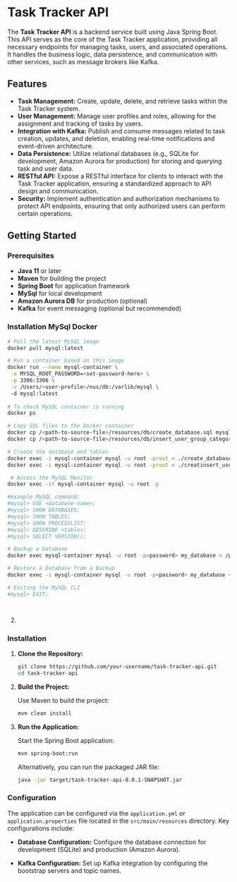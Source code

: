 
# Task Tracker API

The **Task Tracker API** is a backend service built using Java Spring Boot. This API serves as the core of the Task Tracker application, providing all necessary endpoints for managing tasks, users, and associated operations. It handles the business logic, data persistence, and communication with other services, such as message brokers like Kafka.

## Features

- **Task Management:** Create, update, delete, and retrieve tasks within the Task Tracker system.
- **User Management:** Manage user profiles and roles, allowing for the assignment and tracking of tasks by users.
- **Integration with Kafka:** Publish and consume messages related to task creation, updates, and deletion, enabling real-time notifications and event-driven architecture.
- **Data Persistence:** Utilize relational databases (e.g., SQLite for development, Amazon Aurora for production) for storing and querying task and user data.
- **RESTful API:** Expose a RESTful interface for clients to interact with the Task Tracker application, ensuring a standardized approach to API design and communication.
- **Security:** Implement authentication and authorization mechanisms to protect API endpoints, ensuring that only authorized users can perform certain operations.

## Getting Started

### Prerequisites

- **Java 11** or later
- **Maven** for building the project
- **Spring Boot** for application framework
- **MySql** for local development
- **Amazon Aurora DB** for production (optional)
- **Kafka** for event messaging (optional but recommended)

### Installation MySql Docker

   ```bash
   # Pull the latest MySQL image
   docker pull mysql:latest
   
   # Run a container based on this image
   docker run --name mysql-container \
    -e MYSQL_ROOT_PASSWORD=<set-password-here> \
    -p 3306:3306 \
    -v /Users/<user-profile>/nus/db:/varlib/mysql \ 
    -d mysql:latest 
    
   # To check MySQL container is running
   docker ps
   
   # Copy SQL files to the Docker container
   docker cp /<path-to-source-file>/resources/db/create_database.sql mysql-container:/create_database.sql
   docker cp /<path-to-source-file>/resources/db/insert_user_group_category_records.sql mysql-container:/insert_user_group_category_records.sql
  
   # Create the database and tables
   docker exec -i mysql-container mysql -u root -proot < ./create_database.sql   
   docker exec -i mysql-container mysql -u root -proot < ./creatinsert_user_group_category_recordse_database.sql   
   
    # Access the MySQL Monitor
   docker exec -it mysql-container mysql -u root -p
   
   #example MySQL command:
   #mysql> USE <database-name>;
   #mysql> SHOW DATABASES;
   #mysql> SHOW TABLES;
   #mysql> SHOW PROCESSLIST;
   #mysql> DESCRIBE <table>;
   #mysql> SELECT VERSION();
   
   # Backup a Database
   docker exec mysql-container mysql -u root -p<password> my_database > /path/to/backup/my_database_backup.sql
   
   # Restore a Database from a Backup
   docker exec -i mysql-container mysql -u root -p<password> my_database < /path/to/backup/my_database_backup.sql

   # Exiting the MySQL CLI
   #mysql> EXIT;
   
   
   
   
   ```
2. 
### Installation

1. **Clone the Repository:**

   ```bash
   git clone https://github.com/your-username/task-tracker-api.git
   cd task-tracker-api
   ```

2. **Build the Project:**

   Use Maven to build the project:

   ```bash
   mvn clean install
   ```

3. **Run the Application:**

   Start the Spring Boot application:

   ```bash
   mvn spring-boot:run
   ```

   Alternatively, you can run the packaged JAR file:

   ```bash
   java -jar target/task-tracker-api-0.0.1-SNAPSHOT.jar
   ```

### Configuration 

The application can be configured via the `application.yml` or `application.properties` file located in the `src/main/resources` directory. Key configurations include:

- **Database Configuration:**
  Configure the database connection for development (SQLite) and production (Amazon Aurora).

- **Kafka Configuration:**
  Set up Kafka integration by configuring the bootstrap servers and topic names.

